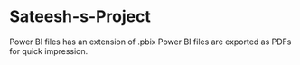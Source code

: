 # Sateesh-s-Project
Power BI files has an extension of .pbix
Power BI files are exported as PDFs for quick impression.
